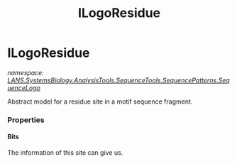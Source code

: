 ﻿---
title: ILogoResidue
---

# ILogoResidue
_namespace: [LANS.SystemsBiology.AnalysisTools.SequenceTools.SequencePatterns.SequenceLogo](N-LANS.SystemsBiology.AnalysisTools.SequenceTools.SequencePatterns.SequenceLogo.html)_

Abstract model for a residue site in a motif sequence fragment.



### Properties

#### Bits
The information of this site can give us.

